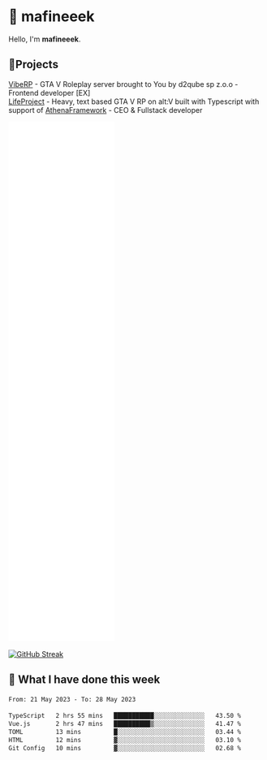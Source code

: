 # 👋 mafineeek
Hello, I'm **mafineeek**.

## 📝Projects

[VibeRP](https://v-rp.pl) - GTA V Roleplay server brought to You by d2qube sp z.o.o - Frontend developer [EX]
<br>
[LifeProject](https://github.com/LifeProject-Roleplay/) - Heavy, text based GTA V RP on alt:V built with Typescript with support of [AthenaFramework](https://github.com/Athena-Roleplay-Framework/) - CEO & Fullstack developer

![](./github-metrics.svg)

[![GitHub Streak](https://streak-stats.demolab.com/?user=mafineeek)](https://git.io/streak-stats)

## 📰 What I have done this week
<!--START_SECTION:waka-->

```text
From: 21 May 2023 - To: 28 May 2023

TypeScript   2 hrs 55 mins   ███████████░░░░░░░░░░░░░░   43.50 %
Vue.js       2 hrs 47 mins   ██████████▒░░░░░░░░░░░░░░   41.47 %
TOML         13 mins         █░░░░░░░░░░░░░░░░░░░░░░░░   03.44 %
HTML         12 mins         ▓░░░░░░░░░░░░░░░░░░░░░░░░   03.10 %
Git Config   10 mins         ▓░░░░░░░░░░░░░░░░░░░░░░░░   02.68 %
```

<!--END_SECTION:waka-->
